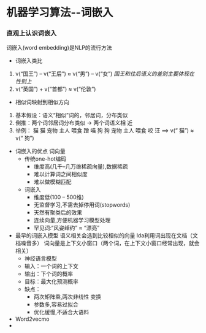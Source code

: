 # 机器学习算法--词嵌入

### 直观上认识词嵌入
词嵌入(word embedding)是NLP的流行方法
- 词嵌入类比
1.  v(“国王”)  – v(“王后”) ≈ v(“男”) – v(“女”)
*国王和往后语义的差别主要体现在性别上*
2. v(“英国”) + v(“首都”) ≈ v(“伦敦”)
- 相似词映射到相似方向
1. 基本假设：语义“相似”词的，邻居词，分布类似
2. 倒推：两个词邻居词分布类似 → 两个词语义相
近
3. 举例：
猫 猫 宠物 主人 喂食 蹭 喵
狗 狗 宠物 主人 喂食 咬 汪
==> v(“ 猫”) ≈ v(“ 狗”)
- 词嵌入的优点
词向量
	- 传统one-hot编码
		- 维度高(几千–几万维稀疏向量),数据稀疏
		- 难以计算词之间相似度
		- 难以做模糊匹配
	- 词嵌入
		- 维度低(100 – 500维)
		- 无监督学习,不需去掉停用词(stopwords)
		- 天然有聚类后的效果
		- 连续向量,方便机器学习模型处理
		- 罕见词:“风姿绰约” ≈ “漂亮”
- 最早的词嵌入模型
语义相关会选到比较相似的向量
lda利用词出现在文档（文档噪音多）
词向量是上下文小窗口（两个词，在上下文小窗口经常出现，就会相关）
	- 神经语言模型
	- 输入：一个词的上下文
	- 输出：下个词的概率
	- 目标：最大化预测概率
	- 缺点：
		- 两次矩阵乘,两次非线性 变换
		- 参数多,容易过拟合
		- 优化缓慢,不适合大语料
- Word2vecmo
-
